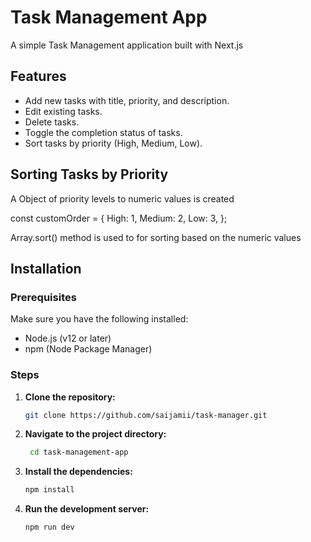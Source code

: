 # Task Management App

A simple Task Management application built with Next.js

## Features

- Add new tasks with title, priority, and description.
- Edit existing tasks.
- Delete tasks.
- Toggle the completion status of tasks.
- Sort tasks by priority (High, Medium, Low).

## Sorting Tasks by Priority

A Object of priority levels to numeric values is created

const customOrder = {
High: 1,
Medium: 2,
Low: 3,
};

Array.sort() method is used to for sorting based on the numeric values

## Installation

### Prerequisites

Make sure you have the following installed:

- Node.js (v12 or later)
- npm (Node Package Manager)

### Steps

1. **Clone the repository:**

   ```bash
   git clone https://github.com/saijamii/task-manager.git
   ```

2. **Navigate to the project directory:**

   ```bash
    cd task-management-app 
   ```

    


3. **Install the dependencies:**

    ```bash
    npm install
    ```

4. **Run the development server:**
   
    ```bash
    npm run dev
    ```


